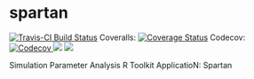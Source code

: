 # spartan
[![Travis-CI Build Status](https://travis-ci.org/kalden/spartan.svg?branch=master)](https://travis-ci.org/kalden/spartan)
Coveralls: <a href='https://coveralls.io/github/kalden/spartan?branch=master'><img src='https://coveralls.io/repos/github/kalden/spartan/badge.svg?branch=master' alt='Coverage Status' /></a>
Codecov: <a href="https://codecov.io/gh/kalden/spartan">
  <img src="https://codecov.io/gh/kalden/spartan/branch/master/graph/badge.svg" alt="Codecov" />
</a>
<img src='https://www.r-pkg.org/badges/version/spartan?color=red' />
<img src='https://cranlogs.r-pkg.org/badges/grand-total/spartan?color=red' />

Simulation Parameter Analysis R Toolkit ApplicatioN: Spartan

